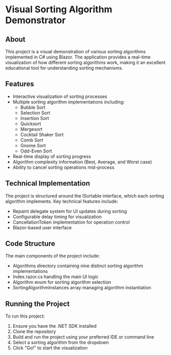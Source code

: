 # Visual Sorting Algorithm Demonstrator

## About

This project is a visual demonstration of various sorting algorithms implemented in C# using Blazor. The application provides a real-time visualization of how different sorting algorithms work, making it an excellent educational tool for understanding sorting mechanisms.

## Features

- Interactive visualization of sorting processes
- Multiple sorting algorithm implementations including:
    - Bubble Sort
    - Selection Sort
    - Insertion Sort
    - Quicksort
    - Mergesort
    - Cocktail Shaker Sort
    - Comb Sort
    - Gnome Sort
    - Odd-Even Sort
- Real-time display of sorting progress
- Algorithm complexity information (Best, Average, and Worst case)
- Ability to cancel sorting operations mid-process

## Technical Implementation

The project is structured around the ISortable interface, which each sorting algorithm implements. Key technical features include:

- Repaint delegate system for UI updates during sorting
- Configurable delay timing for visualization
- CancellationToken implementation for operation control
- Blazor-based user interface

## Code Structure

The main components of the project include:

- Algorithms directory containing nine distinct sorting algorithm implementations
- Index.razor.cs handling the main UI logic
- Algorithm enum for sorting algorithm selection
- SortingAlgorithmInstances array managing algorithm instantiation

## Running the Project

To run this project:

1. Ensure you have the .NET SDK installed
2. Clone the repository
3. Build and run the project using your preferred IDE or command line
4. Select a sorting algorithm from the dropdown
5. Click "Go!" to start the visualization
